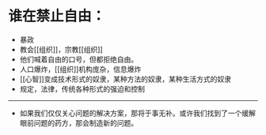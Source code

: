 # 谁在禁止自由：
- 暴政
- 教会[[组织]]，宗教[[组织]]
- 他们喊着自由的口号，但都拒绝自由。
- 人口爆炸，[[组织]]机构庞杂，信息爆炸
- [[心智]]变成技术形式的奴隶，某种方法的奴隶，某种生活方式的奴隶
- 规定，法律，传统各种形式的强迫和控制

***

- 如果我们仅仅关心问题的解决方案，那将于事无补。或许我们找到了一个缓解眼前问题的药方，那会制造新的问题。